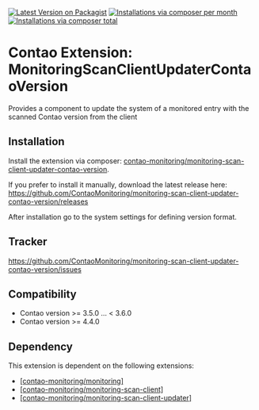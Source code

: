 [![Latest Version on Packagist](http://img.shields.io/packagist/v/contao-monitoring/monitoring-scan-client-updater-contao-version.svg?style=flat)](https://packagist.org/packages/contao-monitoring/monitoring-scan-client-updater-contao-version)
[![Installations via composer per month](http://img.shields.io/packagist/dm/contao-monitoring/monitoring-scan-client-updater-contao-version.svg?style=flat)](https://packagist.org/packages/contao-monitoring/monitoring-scan-client-updater-contao-version)
[![Installations via composer total](http://img.shields.io/packagist/dt/contao-monitoring/monitoring-scan-client-updater-contao-version.svg?style=flat)](https://packagist.org/packages/contao-monitoring/monitoring-scan-client-updater-contao-version)

Contao Extension: MonitoringScanClientUpdaterContaoVersion
==========================================================

Provides a component to update the system of a monitored entry with the scanned Contao version from the client


Installation
------------

Install the extension via composer: [contao-monitoring/monitoring-scan-client-updater-contao-version](https://packagist.org/packages/contao-monitoring/monitoring-scan-client-updater-contao-version).

If you prefer to install it manually, download the latest release here: https://github.com/ContaoMonitoring/monitoring-scan-client-updater-contao-version/releases

After installation go to the system settings for defining version format.


Tracker
-------

https://github.com/ContaoMonitoring/monitoring-scan-client-updater-contao-version/issues


Compatibility
-------------

- Contao version >= 3.5.0 ... <  3.6.0
- Contao version >= 4.4.0


Dependency
----------

This extension is dependent on the following extensions:

- [[contao-monitoring/monitoring]](https://packagist.org/packages/contao-monitoring/monitoring)
- [[contao-monitoring/monitoring-scan-client]](https://packagist.org/packages/contao-monitoring/monitoring-scan-client)
- [[contao-monitoring/monitoring-scan-client-updater]](https://packagist.org/packages/contao-monitoring/monitoring-scan-client-updater)
